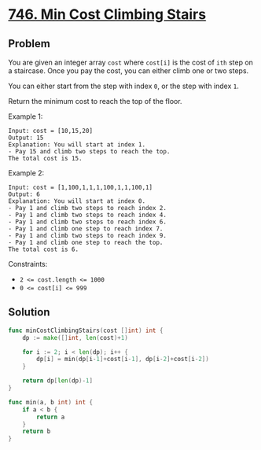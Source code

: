 # [746. Min Cost Climbing Stairs](https://leetcode.com/problems/min-cost-climbing-stairs/)

## Problem

You are given an integer array `cost` where `cost[i]` is the cost of `ith` step on a staircase. Once you pay the cost, you can either climb one or two steps.

You can either start from the step with index `0`, or the step with index `1`.

Return the minimum cost to reach the top of the floor.

 

Example 1:

```
Input: cost = [10,15,20]
Output: 15
Explanation: You will start at index 1.
- Pay 15 and climb two steps to reach the top.
The total cost is 15.
```

Example 2:

```
Input: cost = [1,100,1,1,1,100,1,1,100,1]
Output: 6
Explanation: You will start at index 0.
- Pay 1 and climb two steps to reach index 2.
- Pay 1 and climb two steps to reach index 4.
- Pay 1 and climb two steps to reach index 6.
- Pay 1 and climb one step to reach index 7.
- Pay 1 and climb two steps to reach index 9.
- Pay 1 and climb one step to reach the top.
The total cost is 6.
```

Constraints:

- `2 <= cost.length <= 1000`
- `0 <= cost[i] <= 999`


## Solution

```go
func minCostClimbingStairs(cost []int) int {
	dp := make([]int, len(cost)+1)

	for i := 2; i < len(dp); i++ {
		dp[i] = min(dp[i-1]+cost[i-1], dp[i-2]+cost[i-2])
	}

	return dp[len(dp)-1]
}

func min(a, b int) int {
	if a < b {
		return a
	}
	return b
}
```
